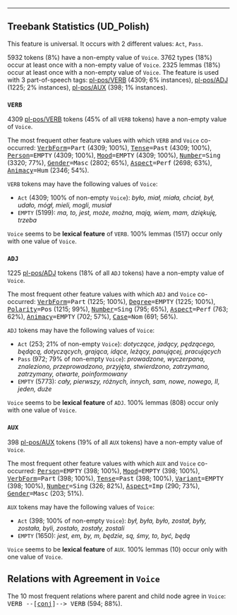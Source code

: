 

--------------------------------------------------------------------------------

## Treebank Statistics (UD_Polish)

This feature is universal.
It occurs with 2 different values: `Act`, `Pass`.

5932 tokens (8%) have a non-empty value of `Voice`.
3762 types (18%) occur at least once with a non-empty value of `Voice`.
2325 lemmas (18%) occur at least once with a non-empty value of `Voice`.
The feature is used with 3 part-of-speech tags: [pl-pos/VERB]() (4309; 6% instances), [pl-pos/ADJ]() (1225; 2% instances), [pl-pos/AUX]() (398; 1% instances).

### `VERB`

4309 [pl-pos/VERB]() tokens (45% of all `VERB` tokens) have a non-empty value of `Voice`.

The most frequent other feature values with which `VERB` and `Voice` co-occurred: <tt><a href="VerbForm.html">VerbForm</a>=Part</tt> (4309; 100%), <tt><a href="Tense.html">Tense</a>=Past</tt> (4309; 100%), <tt><a href="Person.html">Person</a>=EMPTY</tt> (4309; 100%), <tt><a href="Mood.html">Mood</a>=EMPTY</tt> (4309; 100%), <tt><a href="Number.html">Number</a>=Sing</tt> (3320; 77%), <tt><a href="Gender.html">Gender</a>=Masc</tt> (2802; 65%), <tt><a href="Aspect.html">Aspect</a>=Perf</tt> (2698; 63%), <tt><a href="Animacy.html">Animacy</a>=Hum</tt> (2346; 54%).

`VERB` tokens may have the following values of `Voice`:

* `Act` (4309; 100% of non-empty `Voice`): <em>było, miał, miała, chciał, był, udało, mógł, mieli, mogli, musiał</em>
* `EMPTY` (5199): <em>ma, to, jest, może, można, mają, wiem, mam, dziękuję, trzeba</em>

`Voice` seems to be **lexical feature** of `VERB`. 100% lemmas (1517) occur only with one value of `Voice`.

### `ADJ`

1225 [pl-pos/ADJ]() tokens (18% of all `ADJ` tokens) have a non-empty value of `Voice`.

The most frequent other feature values with which `ADJ` and `Voice` co-occurred: <tt><a href="VerbForm.html">VerbForm</a>=Part</tt> (1225; 100%), <tt><a href="Degree.html">Degree</a>=EMPTY</tt> (1225; 100%), <tt><a href="Polarity.html">Polarity</a>=Pos</tt> (1215; 99%), <tt><a href="Number.html">Number</a>=Sing</tt> (795; 65%), <tt><a href="Aspect.html">Aspect</a>=Perf</tt> (763; 62%), <tt><a href="Animacy.html">Animacy</a>=EMPTY</tt> (702; 57%), <tt><a href="Case.html">Case</a>=Nom</tt> (691; 56%).

`ADJ` tokens may have the following values of `Voice`:

* `Act` (253; 21% of non-empty `Voice`): <em>dotyczące, jadący, pędzącego, będącą, dotyczących, grająca, idące, leżący, panującej, pracujących</em>
* `Pass` (972; 79% of non-empty `Voice`): <em>prowadzone, wyczerpana, znaleziono, przeprowadzono, przyjęta, stwierdzono, zatrzymano, zatrzymany, otwarte, poinformowany</em>
* `EMPTY` (5773): <em>cały, pierwszy, różnych, innych, sam, nowe, nowego, II, jeden, duże</em>

`Voice` seems to be **lexical feature** of `ADJ`. 100% lemmas (808) occur only with one value of `Voice`.

### `AUX`

398 [pl-pos/AUX]() tokens (19% of all `AUX` tokens) have a non-empty value of `Voice`.

The most frequent other feature values with which `AUX` and `Voice` co-occurred: <tt><a href="Person.html">Person</a>=EMPTY</tt> (398; 100%), <tt><a href="Mood.html">Mood</a>=EMPTY</tt> (398; 100%), <tt><a href="VerbForm.html">VerbForm</a>=Part</tt> (398; 100%), <tt><a href="Tense.html">Tense</a>=Past</tt> (398; 100%), <tt><a href="Variant.html">Variant</a>=EMPTY</tt> (398; 100%), <tt><a href="Number.html">Number</a>=Sing</tt> (326; 82%), <tt><a href="Aspect.html">Aspect</a>=Imp</tt> (290; 73%), <tt><a href="Gender.html">Gender</a>=Masc</tt> (203; 51%).

`AUX` tokens may have the following values of `Voice`:

* `Act` (398; 100% of non-empty `Voice`): <em>był, była, było, został, były, została, byli, zostało, zostały, zostali</em>
* `EMPTY` (1650): <em>jest, em, by, m, będzie, są, śmy, to, być, będą</em>

`Voice` seems to be **lexical feature** of `AUX`. 100% lemmas (10) occur only with one value of `Voice`.

## Relations with Agreement in `Voice`

The 10 most frequent relations where parent and child node agree in `Voice`:
<tt>VERB --[<a href="../dep/conj.html">conj</a>]--> VERB</tt> (594; 88%).

